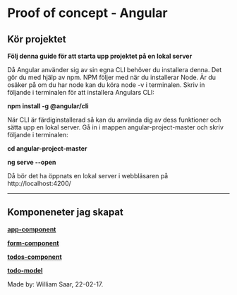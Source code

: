 # Proof of concept - Angular

## Kör projektet

**Följ denna guide för att starta upp projektet på en lokal server**

Då Angular använder sig av sin egna CLI behöver du installera denna. Det gör du med hjälp av npm. NPM följer med när du installerar Node. Är du osäker på om du har node kan du köra node -v i terminalen. Skriv in följande i terminalen för att installera Angulars CLI:

**npm install -g @angular/cli**

När CLI är färdiginstallerad så kan du använda dig av dess funktioner och sätta upp en lokal server. Gå in i mappen angular-project-master och skriv följande i terminalen:

**cd angular-project-master**

**ng serve --open**

Då bör det ha öppnats en lokal server i webbläsaren på
http://localhost:4200/

---

## Komponeneter jag skapat

[**app-component**](./src/app/)

[**form-component**](./src/app/form)

[**todos-component**](./src/app/components/todos/)

[**todo-model**](./src/app/models)

Made by: William Saar, 22-02-17.
